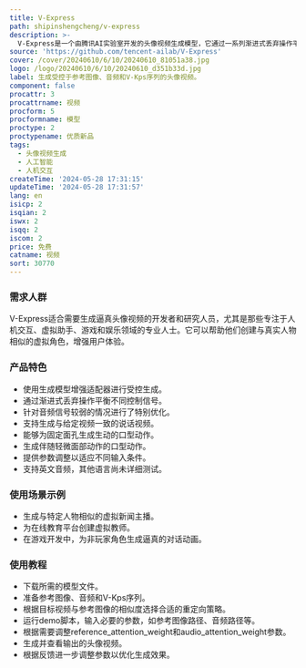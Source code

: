 ```yaml
---
title: V-Express
path: shipinshengcheng/v-express
description: >-
  V-Express是一个由腾讯AI实验室开发的头像视频生成模型，它通过一系列渐进式丢弃操作平衡不同的控制信号，使得生成的视频能够同时考虑姿态、输入图像和音频。该模型特别针对音频信号较弱的情况进行了优化，解决了在控制信号强度不同的情况下生成头像视频的挑战。
source: 'https://github.com/tencent-ailab/V-Express'
cover: /cover/20240610/6/10/20240610_81051a38.jpg
logo: /logo/20240610/6/10/20240610_d351b33d.jpg
label: 生成受控于参考图像、音频和V-Kps序列的头像视频。
component: false
procattr: 3
procattrname: 视频
procform: 5
procformname: 模型
proctype: 2
proctypename: 优质新品
tags:
  - 头像视频生成
  - 人工智能
  - 人机交互
createTime: '2024-05-28 17:31:15'
updateTime: '2024-05-28 17:31:57'
lang: en
isicp: 2
isqian: 2
iswx: 2
isqq: 2
iscom: 2
price: 免费
catname: 视频
sort: 30770
---
```




### 需求人群
V-Express适合需要生成逼真头像视频的开发者和研究人员，尤其是那些专注于人机交互、虚拟助手、游戏和娱乐领域的专业人士。它可以帮助他们创建与真实人物相似的虚拟角色，增强用户体验。

### 产品特色
* 使用生成模型增强适配器进行受控生成。
* 通过渐进式丢弃操作平衡不同控制信号。
* 针对音频信号较弱的情况进行了特别优化。
* 支持生成与给定视频一致的说话视频。
* 能够为固定面孔生成生动的口型动作。
* 生成伴随轻微面部动作的口型动作。
* 提供参数调整以适应不同输入条件。
* 支持英文音频，其他语言尚未详细测试。

### 使用场景示例
* 生成与特定人物相似的虚拟新闻主播。
* 为在线教育平台创建虚拟教师。
* 在游戏开发中，为非玩家角色生成逼真的对话动画。

### 使用教程
* 下载所需的模型文件。
* 准备参考图像、音频和V-Kps序列。
* 根据目标视频与参考图像的相似度选择合适的重定向策略。
* 运行demo脚本，输入必要的参数，如参考图像路径、音频路径等。
* 根据需要调整reference_attention_weight和audio_attention_weight参数。
* 生成并查看输出的头像视频。
* 根据反馈进一步调整参数以优化生成效果。

  
